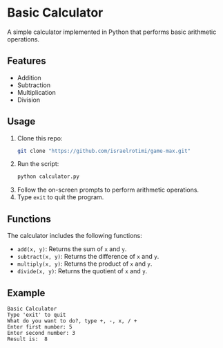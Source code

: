 # Basic Calculator

A simple calculator implemented in Python that performs basic arithmetic operations.

## Features

- Addition
- Subtraction
- Multiplication
- Division

## Usage

1. Clone this repo:
    ```bash
    git clone "https://github.com/israelrotimi/game-max.git"
    ```
2. Run the script:
    ```bash
    python calculator.py
    ```
3. Follow the on-screen prompts to perform arithmetic operations.
4. Type `exit` to quit the program.

## Functions

The calculator includes the following functions:

- `add(x, y)`: Returns the sum of `x` and `y`.
- `subtract(x, y)`: Returns the difference of `x` and `y`.
- `multiply(x, y)`: Returns the product of `x` and `y`.
- `divide(x, y)`: Returns the quotient of `x` and `y`.

## Example

```plaintext
Basic Calculator
Type 'exit' to quit
What do you want to do?, type +, -, x, / +
Enter first number: 5
Enter second number: 3
Result is:  8
